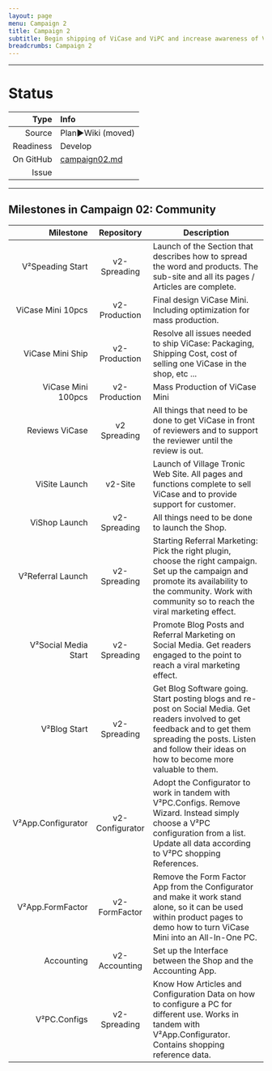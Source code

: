 ```yaml
---
layout: page
menu: Campaign 2
title: Campaign 2
subtitle: Begin shipping of ViCase and ViPC and increase awareness of V² Modular PC enough to launch Campaign 3
breadcrumbs: Campaign 2
---
```



--------------------------

# Status

| Type  | Info |
|------:|:-----|
| Source | Plan►Wiki (moved) |
| Readiness | Develop |
| On GitHub | [campaign02.md](https://github.com/V-Squared/v2-Plan/blob/gh-pages/roadMap/campaign02.md) |
| Issue |  | 

--------------------------


## Milestones in Campaign 02: Community

|            Milestone |    Repository   | Description                                                                                                                                                                                                               |
|---------------------:|:---------------:|---------------------------------------------------------------------------------------------------------------------------------------------------------------------------------------------------------------------------|
| V²Speading Start | v2-Spreading | Launch of the Section that describes how to spread the word and products. The sub-site and all its pages / Articles are complete. |
|    ViCase Mini 10pcs |  v2-Production  | Final design ViCase Mini. Including optimization for mass production.                                                                                                                                                     |
|     ViCase Mini Ship |  v2-Production  | Resolve all issues needed to ship ViCase: Packaging, Shipping Cost, cost of selling one ViCase in the shop, etc ...                                                                                                       |
|   ViCase Mini 100pcs |  v2-Production  | Mass Production of ViCase Mini                                                                                                                                                                                            |
|       Reviews ViCase |   v2 Spreading  | All things that need to be done to get ViCase in front of reviewers and to support the reviewer until the review is out.                                                                                                  |
|        ViSite Launch |     v2-Site     | Launch of Village Tronic Web Site. All pages and functions complete to sell ViCase and to provide support for customer.                                                                                                   |
|        ViShop Launch |   v2-Spreading  | All things need to be done to launch the Shop.                                                                                                                                                                            |
|    V²Referral Launch |   v2-Spreading  | Starting Referral Marketing: Pick the right plugin, choose the right campaign. Set up the campaign and promote its availability to the community. Work with community so to reach the viral marketing effect.             |
| V²Social Media Start |   v2-Spreading  | Promote Blog Posts and Referral Marketing on Social Media. Get readers engaged to the point to reach a viral marketing effect.                                                                                            |
|         V²Blog Start |   v2-Spreading  | Get Blog Software going. Start posting blogs and re-post on Social Media. Get readers involved to get feedback and to get them spreading the posts. Listen and follow their ideas on how to become more valuable to them. |
|   V²App.Configurator | v2-Configurator | Adopt the Configurator to work in tandem with V²PC.Configs. Remove Wizard. Instead simply choose a V²PC configuration from a list. Update all data according to V²PC shopping References.                                 |
|     V²App.FormFactor |  v2-FormFactor  | Remove the Form Factor App from the Configurator and make it work stand alone, so it can be used within product pages to demo how to turn ViCase Mini into an All-In-One PC.                                              |
|           Accounting |  v2-Accounting  | Set up the Interface between the Shop and the Accounting App.                                                                                                                                                             |
|         V²PC.Configs |   v2-Spreading  | Know How Articles and Configuration Data on how to configure a PC for different use. Works in tandem with V²App.Configurator. Contains shopping reference data.              |
